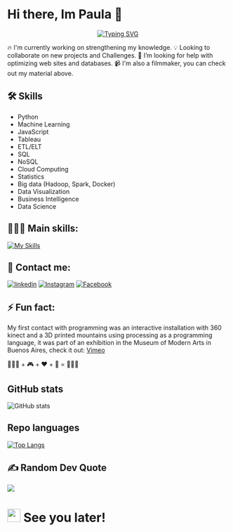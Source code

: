 # Hi there, Im Paula 👋 

<p align="center">
<a href="https://git.io/typing-svg"><img src="https://readme-typing-svg.herokuapp.com?font=Fira+Code&weight=500&size=24&duration=7000&pause=500&color=CF0000&width=500&lines=DATA+SCIENTIST+%26+FUTURE+DEVELOPER" alt="Typing SVG" /></a>
<p align="center">

🔥 I'm currently working on strengthening my knowledge.
💡 Looking to collaborate on new projects and Challenges.
🤔 I’m looking for help with optimizing web sites and databases.
📹 I'm also a filmmaker, you can check out my material above.

## 🛠 Skills

-  Python
- Machine Learning
-  JavaScript
-  Tableau
-  ETL/ELT
-  SQL
-  NoSQL
-  Cloud Computing
-  Statistics
-  Big data (Hadoop, Spark, Docker)
-  Data Visualization
-  Business Intelligence
-  Data Science

## 👩🏻‍💻 Main skills: 
[![My Skills](https://skillicons.dev/icons?i=ae,py,postgres,mysql,vscode,gcp&theme=light)](https://skillicons.dev)

## 🔗 Contact me:
[![linkedin](https://img.shields.io/badge/linkedin-0A66C2?style=for-the-badge&logo=linkedin&logoColor=white)]([https://www.linkedin.com/in/paupallares/)
[![Instagram](https://img.shields.io/badge/Instagram-E4405F?style=for-the-badge&logo=instagram&logoColor=white)](https://instagram.com/ppupipallares)
[![Facebook](https://img.shields.io/badge//Facebook-1877F2?style=for-the-badge&logo=facebook&logoColor=white)](https://www.facebook.com/ppablahoney)


## ⚡ Fun fact: 
My first contact with programming was an interactive installation with 360 kinect and a 3D printed mountains using processing as a programming language, it was part of an exhibition in the Museum of Modern Arts in Buenos Aires, check it out: <a href="https://vimeo.com/256058743">Vimeo</a>

👩🏻‍💻 + 🎮 + ❤️ + 🧠 = 🎨👌🏼

## GitHub stats
![ GitHub stats](https://github-readme-stats.vercel.app/api?username=ssanjua&show_icons=true&theme=tokyonight)

## Repo languages
[![Top Langs](https://github-readme-stats.vercel.app/api/top-langs/?username=ssanjua&layout=donut-vertical)](https://github.com/ssanjua/github-readme-stats)

## ✍️ Random Dev Quote
![](https://quotes-github-readme.vercel.app/api?type=horizontal&theme=tokyonight)

<h1><img src="https://emojis.slackmojis.com/emojis/images/1531849430/4246/blob-sunglasses.gif?1531849430" width="30"/> See you later!</h1>
